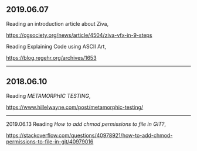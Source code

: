 2019.06.07
---
Reading an introduction article about Ziva,

https://cgsociety.org/news/article/4504/ziva-vfx-in-9-steps


Reading Explaining Code using ASCII Art,

https://blog.regehr.org/archives/1653

---

2018.06.10
---
Reading *METAMORPHIC TESTING*, 

https://www.hillelwayne.com/post/metamorphic-testing/

---
2019.06.13
Reading *How to add chmod permissions to file in GIT?*,

https://stackoverflow.com/questions/40978921/how-to-add-chmod-permissions-to-file-in-git/40979016


